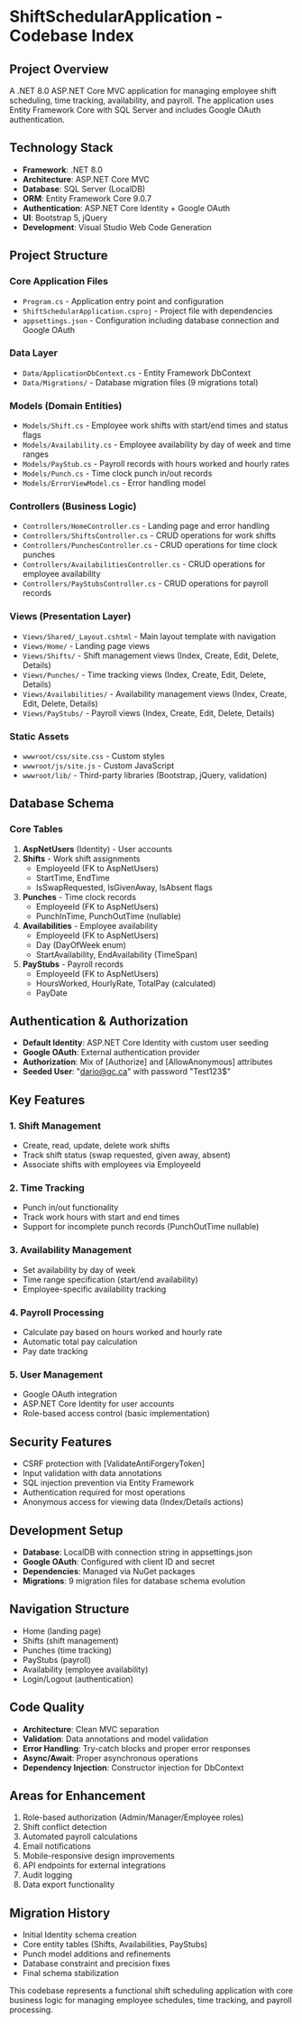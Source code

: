 # ShiftSchedularApplication - Codebase Index

## Project Overview
A .NET 8.0 ASP.NET Core MVC application for managing employee shift scheduling, time tracking, availability, and payroll. The application uses Entity Framework Core with SQL Server and includes Google OAuth authentication.

## Technology Stack
- **Framework**: .NET 8.0
- **Architecture**: ASP.NET Core MVC
- **Database**: SQL Server (LocalDB)
- **ORM**: Entity Framework Core 9.0.7
- **Authentication**: ASP.NET Core Identity + Google OAuth
- **UI**: Bootstrap 5, jQuery
- **Development**: Visual Studio Web Code Generation

## Project Structure

### Core Application Files
- `Program.cs` - Application entry point and configuration
- `ShiftSchedularApplication.csproj` - Project file with dependencies
- `appsettings.json` - Configuration including database connection and Google OAuth

### Data Layer
- `Data/ApplicationDbContext.cs` - Entity Framework DbContext
- `Data/Migrations/` - Database migration files (9 migrations total)

### Models (Domain Entities)
- `Models/Shift.cs` - Employee work shifts with start/end times and status flags
- `Models/Availability.cs` - Employee availability by day of week and time ranges
- `Models/PayStub.cs` - Payroll records with hours worked and hourly rates
- `Models/Punch.cs` - Time clock punch in/out records
- `Models/ErrorViewModel.cs` - Error handling model

### Controllers (Business Logic)
- `Controllers/HomeController.cs` - Landing page and error handling
- `Controllers/ShiftsController.cs` - CRUD operations for work shifts
- `Controllers/PunchesController.cs` - CRUD operations for time clock punches
- `Controllers/AvailabilitiesController.cs` - CRUD operations for employee availability
- `Controllers/PayStubsController.cs` - CRUD operations for payroll records

### Views (Presentation Layer)
- `Views/Shared/_Layout.cshtml` - Main layout template with navigation
- `Views/Home/` - Landing page views
- `Views/Shifts/` - Shift management views (Index, Create, Edit, Delete, Details)
- `Views/Punches/` - Time tracking views (Index, Create, Edit, Delete, Details)
- `Views/Availabilities/` - Availability management views (Index, Create, Edit, Delete, Details)
- `Views/PayStubs/` - Payroll views (Index, Create, Edit, Delete, Details)

### Static Assets
- `wwwroot/css/site.css` - Custom styles
- `wwwroot/js/site.js` - Custom JavaScript
- `wwwroot/lib/` - Third-party libraries (Bootstrap, jQuery, validation)

## Database Schema

### Core Tables
1. **AspNetUsers** (Identity) - User accounts
2. **Shifts** - Work shift assignments
   - EmployeeId (FK to AspNetUsers)
   - StartTime, EndTime
   - IsSwapRequested, IsGivenAway, IsAbsent flags
3. **Punches** - Time clock records
   - EmployeeId (FK to AspNetUsers)
   - PunchInTime, PunchOutTime (nullable)
4. **Availabilities** - Employee availability
   - EmployeeId (FK to AspNetUsers)
   - Day (DayOfWeek enum)
   - StartAvailability, EndAvailability (TimeSpan)
5. **PayStubs** - Payroll records
   - EmployeeId (FK to AspNetUsers)
   - HoursWorked, HourlyRate, TotalPay (calculated)
   - PayDate

## Authentication & Authorization
- **Default Identity**: ASP.NET Core Identity with custom user seeding
- **Google OAuth**: External authentication provider
- **Authorization**: Mix of [Authorize] and [AllowAnonymous] attributes
- **Seeded User**: "dario@gc.ca" with password "Test123$"

## Key Features

### 1. Shift Management
- Create, read, update, delete work shifts
- Track shift status (swap requested, given away, absent)
- Associate shifts with employees via EmployeeId

### 2. Time Tracking
- Punch in/out functionality
- Track work hours with start and end times
- Support for incomplete punch records (PunchOutTime nullable)

### 3. Availability Management
- Set availability by day of week
- Time range specification (start/end availability)
- Employee-specific availability tracking

### 4. Payroll Processing
- Calculate pay based on hours worked and hourly rate
- Automatic total pay calculation
- Pay date tracking

### 5. User Management
- Google OAuth integration
- ASP.NET Core Identity for user accounts
- Role-based access control (basic implementation)

## Security Features
- CSRF protection with [ValidateAntiForgeryToken]
- Input validation with data annotations
- SQL injection prevention via Entity Framework
- Authentication required for most operations
- Anonymous access for viewing data (Index/Details actions)

## Development Setup
- **Database**: LocalDB with connection string in appsettings.json
- **Google OAuth**: Configured with client ID and secret
- **Dependencies**: Managed via NuGet packages
- **Migrations**: 9 migration files for database schema evolution

## Navigation Structure
- Home (landing page)
- Shifts (shift management)
- Punches (time tracking)
- PayStubs (payroll)
- Availability (employee availability)
- Login/Logout (authentication)

## Code Quality
- **Architecture**: Clean MVC separation
- **Validation**: Data annotations and model validation
- **Error Handling**: Try-catch blocks and proper error responses
- **Async/Await**: Proper asynchronous operations
- **Dependency Injection**: Constructor injection for DbContext

## Areas for Enhancement
1. Role-based authorization (Admin/Manager/Employee roles)
2. Shift conflict detection
3. Automated payroll calculations
4. Email notifications
5. Mobile-responsive design improvements
6. API endpoints for external integrations
7. Audit logging
8. Data export functionality

## Migration History
- Initial Identity schema creation
- Core entity tables (Shifts, Availabilities, PayStubs)
- Punch model additions and refinements
- Database constraint and precision fixes
- Final schema stabilization

This codebase represents a functional shift scheduling application with core business logic for managing employee schedules, time tracking, and payroll processing. 
